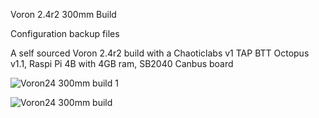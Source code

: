 Voron 2.4r2 300mm Build

Configuration backup files

A self sourced Voron 2.4r2 build with a Chaoticlabs v1 TAP
BTT Octopus v1.1, Raspi Pi 4B with 4GB ram, SB2040 Canbus board

![Voron24 300mm build 1](https://github.com/mvdveer/Voron2.4_300/assets/19568018/0446f95b-3cb4-4abf-9bba-db468e1984f3)

![Voron24 300mm build](https://github.com/mvdveer/Voron2.4_300/assets/19568018/8ab4d01f-5829-4f2f-a889-1432fd0b2927)
